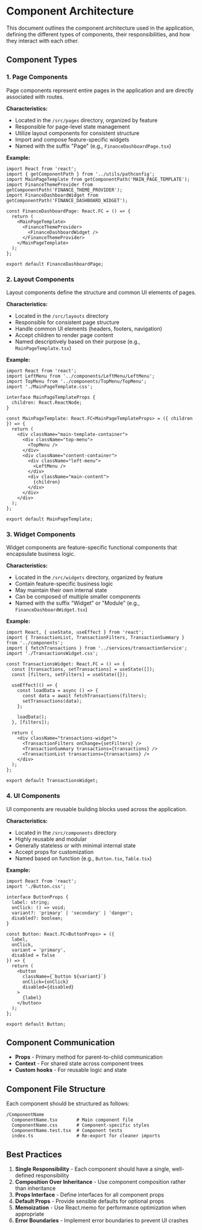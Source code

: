 # Component Architecture

This document outlines the component architecture used in the application, defining the different types of components, their responsibilities, and how they interact with each other.

## Component Types

### 1. Page Components

Page components represent entire pages in the application and are directly associated with routes.

**Characteristics:**
- Located in the `/src/pages` directory, organized by feature
- Responsible for page-level state management
- Utilize layout components for consistent structure
- Import and compose feature-specific widgets
- Named with the suffix "Page" (e.g., `FinanceDashboardPage.tsx`)

**Example:**
```tsx
import React from 'react';
import { getComponentPath } from '../utils/pathconfig';
import MainPageTemplate from getComponentPath('MAIN_PAGE_TEMPLATE');
import FinanceThemeProvider from getComponentPath('FINANCE_THEME_PROVIDER');
import FinanceDashboardWidget from getComponentPath('FINANCE_DASHBOARD_WIDGET');

const FinanceDashboardPage: React.FC = () => {
  return (
    <MainPageTemplate>
      <FinanceThemeProvider>
        <FinanceDashboardWidget />
      </FinanceThemeProvider>
    </MainPageTemplate>
  );
};

export default FinanceDashboardPage;
```

### 2. Layout Components

Layout components define the structure and common UI elements of pages.

**Characteristics:**
- Located in the `/src/layouts` directory
- Responsible for consistent page structure
- Handle common UI elements (headers, footers, navigation)
- Accept children to render page content
- Named descriptively based on their purpose (e.g., `MainPageTemplate.tsx`)

**Example:**
```tsx
import React from 'react';
import LeftMenu from '../components/LeftMenu/LeftMenu';
import TopMenu from '../components/TopMenu/TopMenu';
import './MainPageTemplate.css';

interface MainPageTemplateProps {
  children: React.ReactNode;
}

const MainPageTemplate: React.FC<MainPageTemplateProps> = ({ children }) => {
  return (
    <div className="main-template-container">
      <div className="top-menu">
        <TopMenu />
      </div>
      <div className="content-container">
        <div className="left-menu">
          <LeftMenu />
        </div>
        <div className="main-content">
          {children}
        </div>
      </div>
    </div>
  );
};

export default MainPageTemplate;
```

### 3. Widget Components

Widget components are feature-specific functional components that encapsulate business logic.

**Characteristics:**
- Located in the `/src/widgets` directory, organized by feature
- Contain feature-specific business logic
- May maintain their own internal state
- Can be composed of multiple smaller components
- Named with the suffix "Widget" or "Module" (e.g., `FinanceDashboardWidget.tsx`)

**Example:**
```tsx
import React, { useState, useEffect } from 'react';
import { TransactionList, TransactionFilters, TransactionSummary } from '../components';
import { fetchTransactions } from '../services/transactionService';
import './TransactionsWidget.css';

const TransactionsWidget: React.FC = () => {
  const [transactions, setTransactions] = useState([]);
  const [filters, setFilters] = useState({});
  
  useEffect(() => {
    const loadData = async () => {
      const data = await fetchTransactions(filters);
      setTransactions(data);
    };
    
    loadData();
  }, [filters]);
  
  return (
    <div className="transactions-widget">
      <TransactionFilters onChange={setFilters} />
      <TransactionSummary transactions={transactions} />
      <TransactionList transactions={transactions} />
    </div>
  );
};

export default TransactionsWidget;
```

### 4. UI Components

UI components are reusable building blocks used across the application.

**Characteristics:**
- Located in the `/src/components` directory
- Highly reusable and modular
- Generally stateless or with minimal internal state
- Accept props for customization
- Named based on function (e.g., `Button.tsx`, `Table.tsx`)

**Example:**
```tsx
import React from 'react';
import './Button.css';

interface ButtonProps {
  label: string;
  onClick: () => void;
  variant?: 'primary' | 'secondary' | 'danger';
  disabled?: boolean;
}

const Button: React.FC<ButtonProps> = ({ 
  label, 
  onClick, 
  variant = 'primary', 
  disabled = false 
}) => {
  return (
    <button 
      className={`button ${variant}`} 
      onClick={onClick} 
      disabled={disabled}
    >
      {label}
    </button>
  );
};

export default Button;
```

## Component Communication

- **Props** - Primary method for parent-to-child communication
- **Context** - For shared state across component trees
- **Custom hooks** - For reusable logic and state

## Component File Structure

Each component should be structured as follows:

```
/ComponentName
  ComponentName.tsx       # Main component file
  ComponentName.css       # Component-specific styles
  ComponentName.test.tsx  # Component tests
  index.ts                # Re-export for cleaner imports
```

## Best Practices

1. **Single Responsibility** - Each component should have a single, well-defined responsibility
2. **Composition Over Inheritance** - Use component composition rather than inheritance
3. **Props Interface** - Define interfaces for all component props
4. **Default Props** - Provide sensible defaults for optional props
5. **Memoization** - Use React.memo for performance optimization when appropriate
6. **Error Boundaries** - Implement error boundaries to prevent UI crashes
